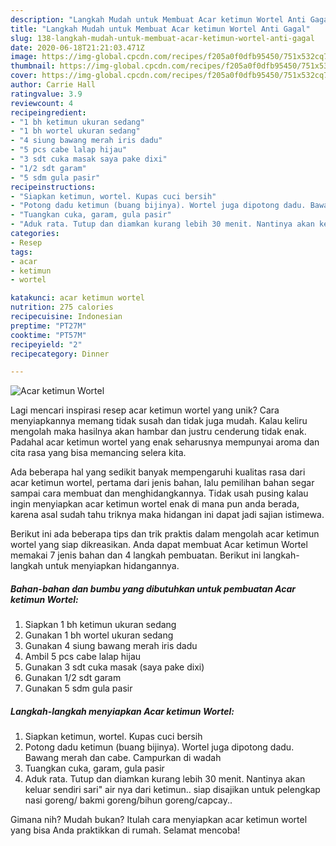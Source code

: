 ```yaml
---
description: "Langkah Mudah untuk Membuat Acar ketimun Wortel Anti Gagal"
title: "Langkah Mudah untuk Membuat Acar ketimun Wortel Anti Gagal"
slug: 138-langkah-mudah-untuk-membuat-acar-ketimun-wortel-anti-gagal
date: 2020-06-18T21:21:03.471Z
image: https://img-global.cpcdn.com/recipes/f205a0f0dfb95450/751x532cq70/acar-ketimun-wortel-foto-resep-utama.jpg
thumbnail: https://img-global.cpcdn.com/recipes/f205a0f0dfb95450/751x532cq70/acar-ketimun-wortel-foto-resep-utama.jpg
cover: https://img-global.cpcdn.com/recipes/f205a0f0dfb95450/751x532cq70/acar-ketimun-wortel-foto-resep-utama.jpg
author: Carrie Hall
ratingvalue: 3.9
reviewcount: 4
recipeingredient:
- "1 bh ketimun ukuran sedang"
- "1 bh wortel ukuran sedang"
- "4 siung bawang merah iris dadu"
- "5 pcs cabe lalap hijau"
- "3 sdt cuka masak saya pake dixi"
- "1/2 sdt garam"
- "5 sdm gula pasir"
recipeinstructions:
- "Siapkan ketimun, wortel. Kupas cuci bersih"
- "Potong dadu ketimun (buang bijinya). Wortel juga dipotong dadu. Bawang merah dan cabe. Campurkan di wadah"
- "Tuangkan cuka, garam, gula pasir"
- "Aduk rata. Tutup dan diamkan kurang lebih 30 menit. Nantinya akan keluar sendiri sari&#34; air nya dari ketimun.. siap disajikan untuk pelengkap nasi goreng/ bakmi goreng/bihun goreng/capcay.."
categories:
- Resep
tags:
- acar
- ketimun
- wortel

katakunci: acar ketimun wortel 
nutrition: 275 calories
recipecuisine: Indonesian
preptime: "PT27M"
cooktime: "PT57M"
recipeyield: "2"
recipecategory: Dinner

---
```



![Acar ketimun Wortel](https://img-global.cpcdn.com/recipes/f205a0f0dfb95450/751x532cq70/acar-ketimun-wortel-foto-resep-utama.jpg)

Lagi mencari inspirasi resep acar ketimun wortel yang unik? Cara menyiapkannya memang tidak susah dan tidak juga mudah. Kalau keliru mengolah maka hasilnya akan hambar dan justru cenderung tidak enak. Padahal acar ketimun wortel yang enak seharusnya mempunyai aroma dan cita rasa yang bisa memancing selera kita.



Ada beberapa hal yang sedikit banyak mempengaruhi kualitas rasa dari acar ketimun wortel, pertama dari jenis bahan, lalu pemilihan bahan segar sampai cara membuat dan menghidangkannya. Tidak usah pusing kalau ingin menyiapkan acar ketimun wortel enak di mana pun anda berada, karena asal sudah tahu triknya maka hidangan ini dapat jadi sajian istimewa.


Berikut ini ada beberapa tips dan trik praktis dalam mengolah acar ketimun wortel yang siap dikreasikan. Anda dapat membuat Acar ketimun Wortel memakai 7 jenis bahan dan 4 langkah pembuatan. Berikut ini langkah-langkah untuk menyiapkan hidangannya.

<!--inarticleads1-->

##### Bahan-bahan dan bumbu yang dibutuhkan untuk pembuatan Acar ketimun Wortel:

1. Siapkan 1 bh ketimun ukuran sedang
1. Gunakan 1 bh wortel ukuran sedang
1. Gunakan 4 siung bawang merah iris dadu
1. Ambil 5 pcs cabe lalap hijau
1. Gunakan 3 sdt cuka masak (saya pake dixi)
1. Gunakan 1/2 sdt garam
1. Gunakan 5 sdm gula pasir




<!--inarticleads2-->

##### Langkah-langkah menyiapkan Acar ketimun Wortel:

1. Siapkan ketimun, wortel. Kupas cuci bersih
1. Potong dadu ketimun (buang bijinya). Wortel juga dipotong dadu. Bawang merah dan cabe. Campurkan di wadah
1. Tuangkan cuka, garam, gula pasir
1. Aduk rata. Tutup dan diamkan kurang lebih 30 menit. Nantinya akan keluar sendiri sari&#34; air nya dari ketimun.. siap disajikan untuk pelengkap nasi goreng/ bakmi goreng/bihun goreng/capcay..




Gimana nih? Mudah bukan? Itulah cara menyiapkan acar ketimun wortel yang bisa Anda praktikkan di rumah. Selamat mencoba!
